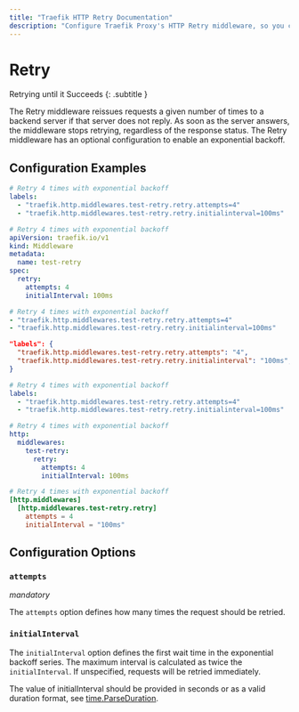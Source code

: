 ```yaml
---
title: "Traefik HTTP Retry Documentation"
description: "Configure Traefik Proxy's HTTP Retry middleware, so you can retry requests to a backend server until it succeeds. Read the technical documentation."
---
```


# Retry

Retrying until it Succeeds
{: .subtitle }

<!--
TODO: add schema
-->

The Retry middleware reissues requests a given number of times to a backend server if that server does not reply.
As soon as the server answers, the middleware stops retrying, regardless of the response status.
The Retry middleware has an optional configuration to enable an exponential backoff.

## Configuration Examples

```yaml tab="Docker"
# Retry 4 times with exponential backoff
labels:
  - "traefik.http.middlewares.test-retry.retry.attempts=4"
  - "traefik.http.middlewares.test-retry.retry.initialinterval=100ms"
```

```yaml tab="Kubernetes"
# Retry 4 times with exponential backoff
apiVersion: traefik.io/v1
kind: Middleware
metadata:
  name: test-retry
spec:
  retry:
    attempts: 4
    initialInterval: 100ms
```

```yaml tab="Consul Catalog"
# Retry 4 times with exponential backoff
- "traefik.http.middlewares.test-retry.retry.attempts=4"
- "traefik.http.middlewares.test-retry.retry.initialinterval=100ms"
```

```json tab="Marathon"
"labels": {
  "traefik.http.middlewares.test-retry.retry.attempts": "4",
  "traefik.http.middlewares.test-retry.retry.initialinterval": "100ms",
}
```

```yaml tab="Rancher"
# Retry 4 times with exponential backoff
labels:
  - "traefik.http.middlewares.test-retry.retry.attempts=4"
  - "traefik.http.middlewares.test-retry.retry.initialinterval=100ms"
```

```yaml tab="File (YAML)"
# Retry 4 times with exponential backoff
http:
  middlewares:
    test-retry:
      retry:
        attempts: 4
        initialInterval: 100ms
```

```toml tab="File (TOML)"
# Retry 4 times with exponential backoff
[http.middlewares]
  [http.middlewares.test-retry.retry]
    attempts = 4
    initialInterval = "100ms"
```

## Configuration Options

### `attempts`

_mandatory_

The `attempts` option defines how many times the request should be retried.

### `initialInterval`

The `initialInterval` option defines the first wait time in the exponential backoff series. The maximum interval is
calculated as twice the `initialInterval`. If unspecified, requests will be retried immediately.

The value of initialInterval should be provided in seconds or as a valid duration format, see [time.ParseDuration](https://golang.org/pkg/time/#ParseDuration).
